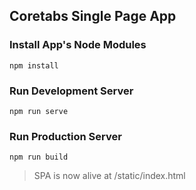## Coretabs Single Page App
### Install App's Node Modules

    npm install

### Run Development Server

    npm run serve

### Run Production Server

    npm run build

>   SPA is now alive at /static/index.html